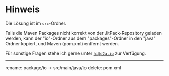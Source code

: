 # Hinweis

Die Lösung ist im `src`-Ordner.

Falls die Maven Packages nicht korrekt von der JitPack-Repository geladen werden,
kann der "io"-Ordner aus dem "packages"-Ordner in den "java" Ordner kopiert,
und Maven (pom.xml) entfernt werden.

Für sonstige Fragen stehe ich gerne unter [`hi@d2a.io`](mailto:hi@d2a.io) zur Verfügung.

---

rename: package/io -> src/main/java/io
delete: pom.xml
